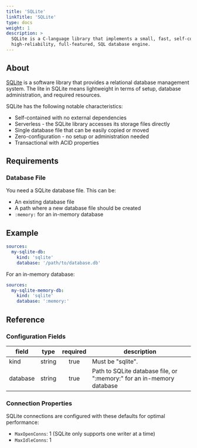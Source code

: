 ```yaml
---
title: 'SQLite'
linkTitle: 'SQLite'
type: docs
weight: 1
description: >
  SQLite is a C-language library that implements a small, fast, self-contained, 
  high-reliability, full-featured, SQL database engine.
---
```


## About

[SQLite](https://sqlite.org/) is a software library that provides a relational
database management system. The lite in SQLite means lightweight in terms of
setup, database administration, and required resources.

SQLite has the following notable characteristics:

- Self-contained with no external dependencies
- Serverless - the SQLite library accesses its storage files directly
- Single database file that can be easily copied or moved
- Zero-configuration - no setup or administration needed
- Transactional with ACID properties

## Requirements

### Database File

You need a SQLite database file. This can be:

- An existing database file
- A path where a new database file should be created
- `:memory:` for an in-memory database

## Example

```yaml
sources:
  my-sqlite-db:
    kind: 'sqlite'
    database: '/path/to/database.db'
```

For an in-memory database:

```yaml
sources:
  my-sqlite-memory-db:
    kind: 'sqlite'
    database: ':memory:'
```

## Reference

### Configuration Fields

| **field** | **type** | **required** | **description**                                                       |
| --------- | :------: | :----------: | --------------------------------------------------------------------- |
| kind      |  string  |     true     | Must be "sqlite".                                                     |
| database  |  string  |     true     | Path to SQLite database file, or ":memory:" for an in-memory database |

### Connection Properties

SQLite connections are configured with these defaults for optimal performance:

- `MaxOpenConns`: 1 (SQLite only supports one writer at a time)
- `MaxIdleConns`: 1
